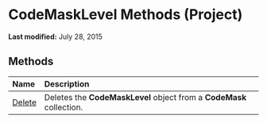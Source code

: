 
# CodeMaskLevel Methods (Project)

 **Last modified:** July 28, 2015


## Methods



|**Name**|**Description**|
|:-----|:-----|
| [Delete](0630c476-d45a-081b-01de-dc6d8ab17a9a.md)|Deletes the  **CodeMaskLevel** object from a **CodeMask** collection.|
